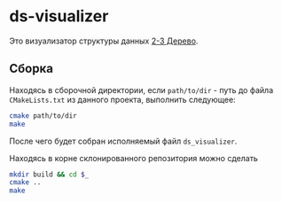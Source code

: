 # ds-visualizer
Это визуализатор структуры данных [2-3 Дерево](docs/2-3-tree.md).
## Сборка
Находясь в сборочной директории, если `path/to/dir` - путь до файла `CMakeLists.txt` из данного проекта, выполнить следующее:
```bash
cmake path/to/dir
make
```
После чего будет собран исполняемый файл `ds_visualizer`.

Находясь в корне склонированного репозитория можно сделать
```bash
mkdir build && cd $_
cmake ..
make
```
